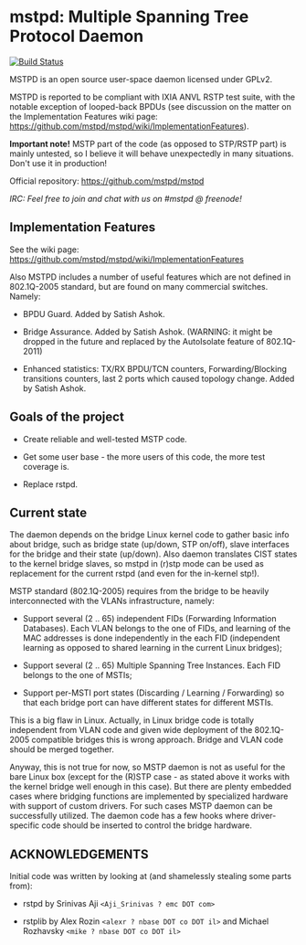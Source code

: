 mstpd: Multiple Spanning Tree Protocol Daemon
=============================================

[![Build Status](https://travis-ci.org/mstpd/mstpd.svg?branch=master)](https://travis-ci.org/mstpd/mstpd)

MSTPD is an open source user-space daemon licensed under GPLv2.

MSTPD is reported to be compliant with IXIA ANVL RSTP test suite, with
the notable exception of looped-back BPDUs (see discussion on the matter
on the Implementation Features wiki page:
https://github.com/mstpd/mstpd/wiki/ImplementationFeatures).

**Important note!** MSTP part of the code (as opposed to STP/RSTP part)
is mainly untested, so I believe it will behave unexpectedly in many
situations. Don't use it in production!

Official repository: https://github.com/mstpd/mstpd

*IRC: Feel free to join and chat with us on #mstpd @ freenode!*

Implementation Features
-----------------------

See the wiki page: https://github.com/mstpd/mstpd/wiki/ImplementationFeatures

Also MSTPD includes a number of useful features which are not defined in
802.1Q-2005 standard, but are found on many commercial switches. Namely:

  - BPDU Guard. Added by Satish Ashok.

  - Bridge Assurance. Added by Satish Ashok.
  (WARNING: it might be dropped in the future and replaced by the
  AutoIsolate feature of 802.1Q-2011)

  - Enhanced statistics: TX/RX BPDU/TCN counters, Forwarding/Blocking
  transitions counters, last 2 ports which caused topology change. Added
  by Satish Ashok.

Goals of the project
--------------------

 - Create reliable and well-tested MSTP code.

 - Get some user base - the more users of this code, the more test
 coverage is.

 - Replace rstpd.

Current state
-------------

The daemon depends on the bridge Linux kernel code to gather basic info
about bridge, such as bridge state (up/down, STP on/off), slave
interfaces for the bridge and their state (up/down). Also daemon
translates CIST states to the kernel bridge slaves, so mstpd in (r)stp
mode can be used as replacement for the current rstpd (and even for the
in-kernel stp!).

MSTP standard (802.1Q-2005) requires from the bridge to be heavily
interconnected with the VLANs infrastructure, namely:

  - Support several (2 .. 65) independent FIDs (Forwarding Information
  Databases). Each VLAN belongs to the one of FIDs, and learning of the
  MAC addresses is done independently in the each FID (independent
  learning as opposed to shared learning in the current Linux bridges);

  - Support several (2 .. 65) Multiple Spanning Tree Instances. Each FID
  belongs to the one of MSTIs;

  - Support per-MSTI port states (Discarding / Learning / Forwarding) so
  that each bridge port can have different states for different MSTIs.

This is a big flaw in Linux. Actually, in Linux bridge code is totally
independent from VLAN code and given wide deployment of the 802.1Q-2005
compatible bridges this is wrong approach. Bridge and VLAN code should
be merged together.

Anyway, this is not true for now, so MSTP daemon is not as useful for
the bare Linux box (except for the (R)STP case - as stated above it
works with the kernel bridge well enough in this case). But there are
plenty embedded cases where bridging functions are implemented by
specialized hardware with support of custom drivers. For such cases MSTP
daemon can be successfully utilized. The daemon code has a few hooks
where driver-specific code should be inserted to control the bridge
hardware.

ACKNOWLEDGEMENTS
----------------

Initial code was written by looking at (and shamelessly stealing some
parts from):

  - rstpd by Srinivas Aji `<Aji_Srinivas ? emc DOT com>`

  - rstplib by Alex Rozin `<alexr ? nbase DOT co DOT il>` and Michael
  Rozhavsky `<mike ? nbase DOT co DOT il>`
